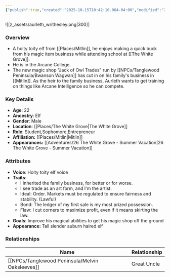 ```yaml
---
{"publish":true,"created":"2025-10-15T10:42:10.064-04:00","modified":"2025-10-15T11:11:12.488-04:00","published":"2025-10-15T11:11:12.488-04:00","cssclasses":"","Age":"22","Ancestry":["Elf"],"Gender":"Male","Location":["[[Places/The White Grove]]"],"Role":["Student","Sophomore","Entrepreneur"],"Affiliation":["[[Places/Mitlin]]"],"Appearances":["[[26 The White Grove - Summer Vacation]]"]}
---
```



![[z_assets/aurleth_writhesley.png|300]]

### Overview
- A hoity toity elf from [[Places/Mitlin]], he enjoys making a quick buck from his magic item business while attending school at [[The White Grove]].
- He is in the Arcane College.
- The new magic shop "Jack of Owl Trades" run by [[NPCs/Tanglewood Peninsula/Bwanson Wagwan]] has cut in on his family's business in [[Mitlin]]. As the heir to the family business, Aurleth wants to get training on things like Arcane Intelligence so he can compete.

### Key Details
- **Age**: 22
- **Ancestry**: Elf
- **Gender**: Male
- **Location**: [[Places/The White Grove\|The White Grove]]
- **Role**: Student,Sophomore,Entrepreneur
- **Affiliation:** [[Places/Mitlin\|Mitlin]]
- **Appearances:** [[Adventures/26 The White Grove - Summer Vacation\|26 The White Grove - Summer Vacation]]

### Attributes
- **Voice**: Hoity toity elf voice
- **Traits**: 
	- I inherited the family business, for better or for worse.
	- I see trade as an art form, and I'm the artist.
	- Ideal: Order. Markets must be regulated to ensure fairness and stability. (Lawful)
	- Bond: The ledger of my first sale is my most prized possession.
	- Flaw: I cut corners to maximize profit, even if it means skirting the law.
- **Goals**: Improve his magical abilities to get his magic shop off the ground
- **Appearance:** Tall slender auburn haired elf

### Relationships

| Name                  | Relationship |
| --------------------- | ------------ |
| [[NPCs/Tanglewood Peninsula/Melvin Oaksleeves]] | Great Uncle  |

